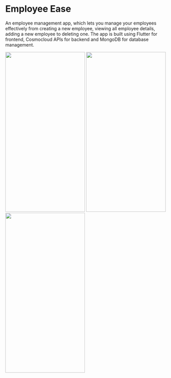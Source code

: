 # Employee Ease

An employee management app, which lets you manage your employees effectively from creating a new employee, viewing all employee details, adding a new employee to deleting one.
The app is built using Flutter for frontend, Cosmocloud APIs for backend and MongoDB for database management.

<img src="https://github.com/user-attachments/assets/86f2568f-b4e1-4357-8947-e0090f794ab3" width="250" height="500"/>

<img src="https://github.com/user-attachments/assets/f41323a1-6bd5-448f-8a1f-555e96b35361" width="250" height="500"/>

<img src="https://github.com/user-attachments/assets/fb87f350-7b3e-4f51-8f06-b5ec37846048" width="250" height="500"/>


